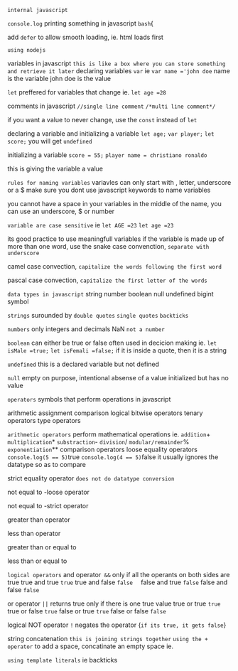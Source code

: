 `internal javascript`

``console.log`` printing something in javascript
```bash```{
    <script><script>
}

``can be added at the bottom of the body``

`external javascript`
create a file and the extension will be .js
linking js to html file
<script defer src="index.js"></script>

add `defer` to allow smooth loading, ie. html loads first

``using nodejs``

variables in javascript
`this is like a box where you can store something and retrieve it later`
declaring variables
`var`
ie `var name ='john doe`
name is the variable 
john doe is the value

`let`
preffered for variables that change
ie. `let age =28`

comments in javascript 
`//single line comment`
`/*multi line comment*/`
<!-- 
let firstname=john
let lastname=doe
let age=55
let career=software developer
 -->

 if you want a value to never change, use the `const` instead of `let`

 declaring a variable and initializing a variable
 `let age;`
 `var player;`
 `let score;`
 you will get `undefined`

 initializing a variable
 `score = 55;`
 `player name = christiano ronaldo`

this is giving the variable a value

```rules for naming variables```
variavles can only start with , letter, underscore or a $
make sure you dont use javascript keywords to name variables

you cannot have a space in your variables
in  the middle of the name, you can use an underscore, $ or number

`variable are case sensitive`
ie `let AGE =23`
    `let age =23`

its good practice to use meaningfull variables
if the variable is made up of more than one word, use the snake case convenction, `separate with underscore`

camel case convection, `capitalize the words following the first word`

pascal case convection, `capitalize the first letter of the words`

`````data types in javascript`````
string
number
boolean
null
undefined
bigint
symbol


``strings``
surounded by `double quotes` `single quotes` `backticks`

``numbers``
only integers and decimals
NaN `not a number`

``boolean``
can either be true or false
often used in decicion making
ie. `let isMale =true;`
`let isFemali =false;`
if it is inside a quote, then it is a string

``undefined``
this is a declared variable but not defined

``null``
empty on purpose, intentional absense of a value
initialized but has no value

````operators````
symbols that perform operations in javascript

arithmetic
assignment
comparison
logical
bitwise operators
tenary operators
type operators

`arithmetic operators`
perform mathematical operations
ie. `addition`+
`multiplication`*
`substraction`-
`division`/
`modular/remainder`%
`exponentiation`**
comparison operators
loose equality operators
`console.log(5 == 5)`true
`console.log(4 == 5)`false
it usually ignores the datatype so as to compare

strict equality operator
`does not do datatype conversion`

not equal to -loose operator

not equal to -strict operator

greater than operator


less than operator

greater than or equal to

less than or equal to

```logical operators```
and operator` &&`
only if all the operants on both sides are true
true and true `true`
true and false `false  `
false and true `false`
false and false `false`

or operator `||` returns true only if there is one true value
true or true `true`
true or false `true`
false or true `true`
false or false `false`

 logical NOT operator `!` negates the operator {`if its true, it gets false`}

string concatenation `this is joining strings together`
`using the + operator`
to add a space, concatinate an empty space
ie. 

```using template literals```
ie backticks
